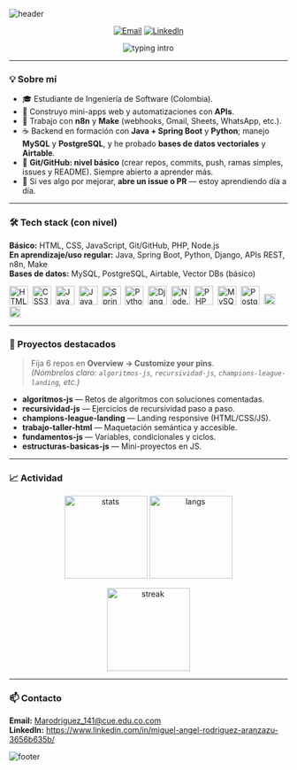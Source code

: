 <!-- Cabecera animada -->
![header](https://capsule-render.vercel.app/api?type=waving&height=180&color=0:1e3a8a,100:22d3ee&text=Miguel%20Rodr%C3%ADguez&fontSize=44&fontColor=ffffff&fontAlignY=34)

<p align="center">
  <a href="mailto:TU-CORREO@ejemplo.com"><img alt="Email" src="https://img.shields.io/badge/Email-Contactar-1e3a8a?style=for-the-badge&logo=gmail&logoColor=white"></a>
  <a href="https://www.linkedin.com/in/TU-USUARIO/"><img alt="LinkedIn" src="https://img.shields.io/badge/LinkedIn-Perfil-2563eb?style=for-the-badge&logo=linkedin&logoColor=white"></a>
</p>

<p align="center">
  <img src="https://readme-typing-svg.demolab.com?font=Inter&pause=1400&duration=2500&color=22D3EE&center=true&vCenter=true&multiline=true&width=900&height=90&lines=Estudiante+de+Ingenier%C3%ADa+de+Software;HTML%2FCSS%20%E2%80%A2%20JavaScript%20%E2%80%A2%20Java%2FSpring%20Boot%20%E2%80%A2%20Python;Django%20%E2%80%A2%20APIs%20REST%20%E2%80%A2%20n8n%20%26%20Make%20%E2%80%A2%20MySQL%2FPostgreSQL" alt="typing intro">
</p>

---

### 💡 Sobre mí
- 🎓 Estudiante de Ingeniería de Software (Colombia).
- 🧩 Construyo mini-apps web y automatizaciones con **APIs**.
- 🤖 Trabajo con **n8n** y **Make** (webhooks, Gmail, Sheets, WhatsApp, etc.).
- ☕ Backend en formación con **Java + Spring Boot** y **Python**; manejo **MySQL** y **PostgreSQL**, y he probado **bases de datos vectoriales** y **Airtable**.
- 🧰 **Git/GitHub: nivel básico** (crear repos, commits, push, ramas simples, issues y README). Siempre abierto a aprender más.
- 🙌 Si ves algo por mejorar, **abre un issue o PR** — estoy aprendiendo día a día.

---

### 🛠️ Tech stack (con nivel)
**Básico:** HTML, CSS, JavaScript, Git/GitHub, PHP, Node.js  
**En aprendizaje/uso regular:** Java, Spring Boot, Python, Django, APIs REST, n8n, Make  
**Bases de datos:** MySQL, PostgreSQL, Airtable, Vector DBs (básico)

<p align="left">
  <img src="https://cdn.jsdelivr.net/gh/devicons/devicon/icons/html5/html5-original.svg" height="34" title="HTML5"/>&nbsp;
  <img src="https://cdn.jsdelivr.net/gh/devicons/devicon/icons/css3/css3-original.svg" height="34" title="CSS3"/>&nbsp;
  <img src="https://cdn.jsdelivr.net/gh/devicons/devicon/icons/javascript/javascript-original.svg" height="34" title="JavaScript"/>&nbsp;
  <img src="https://cdn.jsdelivr.net/gh/devicons/devicon/icons/java/java-original.svg" height="34" title="Java"/>&nbsp;
  <img src="https://cdn.jsdelivr.net/gh/devicons/devicon/icons/spring/spring-original.svg" height="34" title="Spring Boot"/>&nbsp;
  <img src="https://cdn.jsdelivr.net/gh/devicons/devicon/icons/python/python-original.svg" height="34" title="Python"/>&nbsp;
  <img src="https://cdn.jsdelivr.net/gh/devicons/devicon/icons/django/django-plain.svg" height="34" title="Django"/>&nbsp;
  <img src="https://cdn.jsdelivr.net/gh/devicons/devicon/icons/nodejs/nodejs-original.svg" height="34" title="Node.js"/>&nbsp;
  <img src="https://cdn.jsdelivr.net/gh/devicons/devicon/icons/php/php-original.svg" height="34" title="PHP (básico)"/>&nbsp;
  <img src="https://cdn.jsdelivr.net/gh/devicons/devicon/icons/mysql/mysql-original.svg" height="34" title="MySQL"/>&nbsp;
  <img src="https://cdn.jsdelivr.net/gh/devicons/devicon/icons/postgresql/postgresql-original.svg" height="34" title="PostgreSQL"/>&nbsp;
  <img src="https://img.shields.io/badge/Airtable-Databases-18b6f6?style=flat&logo=airtable&logoColor=white" height="20" title="Airtable"/>&nbsp;
  <img src="https://img.shields.io/badge/Vector%20DB-B%C3%A1sico-0ea5e9?style=flat" height="20" title="Vector DB"/>
</p>

---

### 📌 Proyectos destacados
> Fija 6 repos en **Overview → Customize your pins**.  
> *(Nómbrelos claro: `algoritmos-js`, `recursividad-js`, `champions-league-landing`, etc.)*

- **algoritmos-js** — Retos de algoritmos con soluciones comentadas.
- **recursividad-js** — Ejercicios de recursividad paso a paso.
- **champions-league-landing** — Landing responsive (HTML/CSS/JS).
- **trabajo-taller-html** — Maquetación semántica y accesible.
- **fundamentos-js** — Variables, condicionales y ciclos.
- **estructuras-basicas-js** — Mini-proyectos en JS.

---

### 📈 Actividad
<p align="center">
  <img src="https://github-readme-stats.vercel.app/api?username=miguel2607&show_icons=true&theme=tokyonight&hide_border=true" height="150" alt="stats"/>
  <img src="https://github-readme-stats.vercel.app/api/top-langs/?username=miguel2607&layout=compact&theme=tokyonight&hide_border=true" height="150" alt="langs"/>
</p>
<p align="center">
  <img src="https://streak-stats.demolab.com?user=miguel2607&theme=tokyonight&hide_border=true" height="150" alt="streak"/>
</p>

---

### 📫 Contacto
**Email:** Marodriguez_141@cue.edu.co.com  
**LinkedIn:** https://www.linkedin.com/in/miguel-angel-rodriguez-aranzazu-3656b635b/

<!-- Pie de página animado -->
![footer](https://capsule-render.vercel.app/api?type=waving&height=120&section=footer&color=0:1e3a8a,100:22d3ee)
